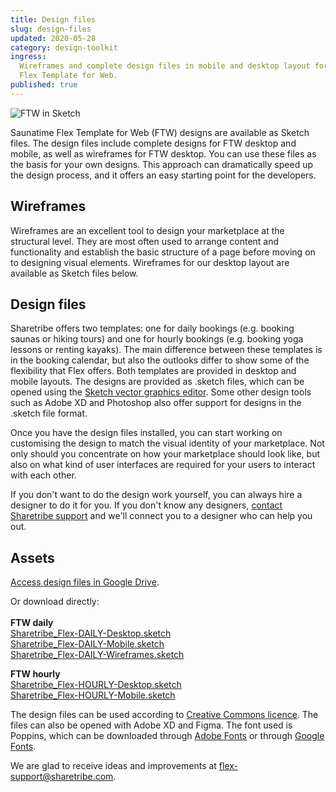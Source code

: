 ```yaml
---
title: Design files
slug: design-files
updated: 2020-05-28
category: design-toolkit
ingress:
  Wireframes and complete design files in mobile and desktop layout for
  Flex Template for Web.
published: true
---
```


![FTW in Sketch](./FTW-in-Sketch.png)

Saunatime Flex Template for Web (FTW) designs are available as Sketch
files. The design files include complete designs for FTW desktop and
mobile, as well as wireframes for FTW desktop. You can use these files
as the basis for your own designs. This approach can dramatically speed
up the design process, and it offers an easy starting point for the
developers.

## Wireframes

Wireframes are an excellent tool to design your marketplace at the
structural level. They are most often used to arrange content and
functionality and establish the basic structure of a page before moving
on to designing visual elements. Wireframes for our desktop layout are
available as Sketch files below.

## Design files

Sharetribe offers two templates: one for daily bookings (e.g. booking
saunas or hiking tours) and one for hourly bookings (e.g. booking yoga
lessons or renting kayaks). The main difference between these templates
is in the booking calendar, but also the outlooks differ to show some of
the flexibility that Flex offers. Both templates are provided in desktop
and mobile layouts. The designs are provided as .sketch files, which can
be opened using the
[Sketch vector graphics editor](https://www.sketch.com/). Some other
design tools such as Adobe XD and Photoshop also offer support for
designs in the .sketch file format.

Once you have the design files installed, you can start working on
customising the design to match the visual identity of your marketplace.
Not only should you concentrate on how your marketplace should look
like, but also on what kind of user interfaces are required for your
users to interact with each other.

If you don't want to do the design work yourself, you can always hire a
designer to do it for you. If you don't know any designers,
[contact Sharetribe support](mailto:flex-support@sharetribe.com) and
we'll connect you to a designer who can help you out.

## Assets

[Access design files in Google Drive](https://drive.google.com/drive/folders/171T-lYUGJURrAF5qCtTZ0298WPhhG0SG?usp=sharing).

Or download directly: <br /><br /> <b>FTW daily</b><br />
[Sharetribe_Flex-DAILY-Desktop.sketch](https://drive.google.com/uc?export=download&id=1Lm7hVHB_i5mLDO5mtCuziyIJA1ZPNl4b)<br />
[Sharetribe_Flex-DAILY-Mobile.sketch](https://drive.google.com/uc?export=download&id=1FOVyXpNdt9eRM_hLMG8-lSZ-VdxJZv_k)<br />
[Sharetribe_Flex-DAILY-Wireframes.sketch](https://drive.google.com/uc?export=download&id=1__BvrIbpx1-C8EHT6nJdxjDrq8XomlrI)

<b>FTW hourly</b><br />
[Sharetribe_Flex-HOURLY-Desktop.sketch](https://drive.google.com/uc?export=download&id=1OMPRdIypI3aIFzs5d9Vbx7EwVfz6B-Xu)<br />
[Sharetribe_Flex-HOURLY-Mobile.sketch](https://drive.google.com/uc?export=download&id=1ulr10ibQ60QUxLA6w62kS9hEx1Vgf8Y8)<br />

The design files can be used according to
[Creative Commons licence](https://creativecommons.org/licenses/by/4.0/).
The files can also be opened with Adobe XD and Figma. The font used is
Poppins, which can be downloaded through
[Adobe Fonts](https://fonts.adobe.com/fonts/poppins) or through
[Google Fonts](https://fonts.google.com/specimen/Poppins).

We are glad to receive ideas and improvements at
[flex-support@sharetribe.com](mailto:flex-support@sharetribe.com).
